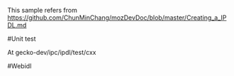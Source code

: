 
This sample refers from https://github.com/ChunMinChang/mozDevDoc/blob/master/Creating_a_IPDL.md

#Unit test

At gecko-dev/ipc/ipdl/test/cxx


#Webidl